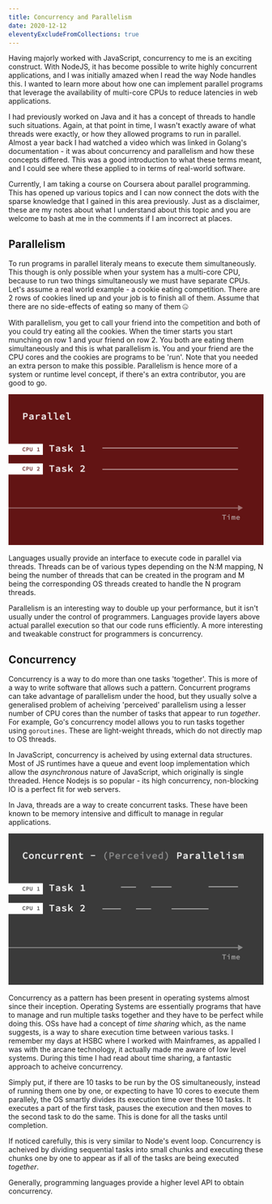 ```yaml
---
title: Concurrency and Parallelism
date: 2020-12-12
eleventyExcludeFromCollections: true
---
```


Having majorly worked with JavaScript, concurrency to me is an exciting construct. With NodeJS, it has become possible to write highly concurrent applications, and I was initially amazed when I read the way Node handles this. I wanted to learn more about how one can implement parallel programs that leverage the availability of multi-core CPUs to reduce latencies in web applications.

I had previously worked on Java and it has a concept of threads to handle such situations. Again, at that point in time, I wasn't exactly aware of what threads were exactly, or how they allowed programs to run in parallel. Almost a year back I had watched a video which was linked in Golang's documentation - it was about concurrency and parallelism and how these concepts differed. This was a good introduction to what these terms meant, and I could see where these applied to in terms of real-world software.

Currently, I am taking a course on Coursera about parallel programming. This has opened up various topics and I can now connect the dots with the sparse knowledge that I gained in this area previously. Just as a disclaimer, these are my notes about what I understand about this topic and you are welcome to bash at me in the comments if I am incorrect at places.

## Parallelism

To run programs in parallel literaly means to execute them simultaneously. This though is only possible when your system has a multi-core CPU, because to run two things simultaneously we must have separate CPUs. Let's assume a real world example - a cookie eating competition. There are 2 rows of cookies lined up and your job is to finish all of them. Assume that there are no side-effects of eating so many of them 🤐

With parallelism, you get to call your friend into the competition and both of you could try eating all the cookies. When the timer starts you start munching on row 1 and your friend on row 2. You both are eating them simultaneously and this is what parallelism is. You and your friend are the CPU cores and the cookies are programs to be 'run'. Note that you needed an extra person to make this possible. Parallelism is hence more of a system or runtime level concept, if there's an extra contributor, you are good to go.

![Parallel](/img/posts/parallel.jpeg)

Languages usually provide an interface to execute code in parallel via threads. Threads can be of various types depending on the N:M mapping, N being the number of threads that can be created in the program and M being the corresponding OS threads created to handle the N program threads.

Parallelism is an interesting way to double up your performance, but it isn't usually under the control of programmers. Languages provide layers above actual parallel execution so that our code runs efficiently. A more interesting and tweakable construct for programmers is concurrency.

## Concurrency

Concurrency is a way to do more than one tasks 'together'. This is more of a way to write software that allows such a pattern. Concurrent programs can take advantage of parallelism under the hood, but they usually solve a generalised problem of acheiving 'perceived' parallelism using a lesser number of CPU cores than the number of tasks that appear to run _together_. For example, Go's concurrency model allows you to run tasks together using `goroutines`. These are light-weight threads, which do not directly map to OS threads.

In JavaScript, concurrency is acheived by using external data structures. Most of JS runtimes have a queue and event loop implementation which allow the _asynchronous_ nature of JavaScript, which originally is single threaded. Hence Nodejs is so popular - its high concurrency, non-blocking IO is a perfect fit for web servers.

In Java, threads are a way to create concurrent tasks. These have been known to be memory intensive and difficult to manage in regular applications.

![Concurrent](/img/posts/concurrent.jpeg)

Concurrency as a pattern has been present in operating systems almost since their inception. Operating Systems are essentially programs that have to manage and run multiple tasks together and they have to be perfect while doing this. OSs have had a concept of _time sharing_ which, as the name suggests, is a way to share execution time between various tasks. I remember my days at HSBC where I worked with Mainframes, as appalled I was with the arcane technology, it actually made me aware of low level systems. During this time I had read about time sharing, a fantastic approach to acheive concurrency.

Simply put, if there are 10 tasks to be run by the OS simultaneously, instead of running them one by one, or expecting to have 10 cores to execute them parallely, the OS smartly divides its execution time over these 10 tasks. It executes a part of the first task, pauses the execution and then moves to the second task to do the same. This is done for all the tasks until completion.

If noticed carefully, this is very similar to Node's event loop. Concurrency is acheived by dividing sequential tasks into small chunks and executing these chunks one by one to appear as if all of the tasks are being executed _together_.

Generally, programming languages provide a higher level API to obtain concurrency.
